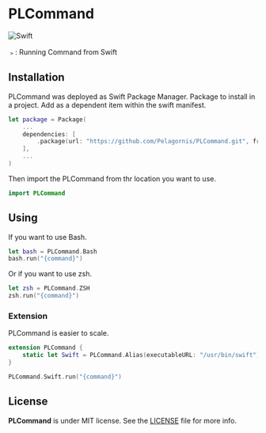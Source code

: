# PLCommand

![Swift](https://img.shields.io/badge/Swift-5.8-orange.svg)

﹥: Running Command from Swift

## Installation
PLCommand was deployed as Swift Package Manager. Package to install in a project. Add as a dependent item within the swift manifest.
```swift
let package = Package(
    ...
    dependencies: [
        .package(url: "https://github.com/Pelagornis/PLCommand.git", from: "1.0.1")
    ],
    ...
)
```
Then import the PLCommand from thr location you want to use.

```swift
import PLCommand
```

## Using
If you want to use Bash.
```swift
let bash = PLCommand.Bash
bash.run("{command}")
```
Or if you want to use zsh.
```swift
let zsh = PLCommand.ZSH
zsh.run("{command}")
```

### Extension
PLCommand is easier to scale.

```swift
extension PLCommand {
    static let Swift = PLCommand.Alias(executableURL: "/usr/bin/swift")
}

PLCommand.Swift.run("{command}")
```


## License
**PLCommand** is under MIT license. See the [LICENSE](LICENSE) file for more info.

